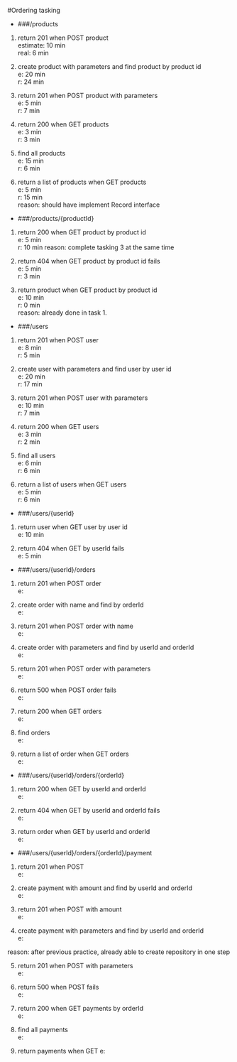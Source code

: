 #Ordering tasking

* ###/products

1. return 201 when POST product  
estimate: 10 min  
real: 6 min

2. create product with parameters and find product by product id  
 e: 20 min  
 r: 24 min

3. return 201 when POST product with parameters  
 e: 5 min  
 r: 7 min

4. return 200 when GET products  
 e: 3 min  
 r: 3 min

5. find all products  
 e: 15 min  
 r: 6 min
 
6. return a list of products when GET products  
 e: 5 min  
 r: 15 min  
 reason: should have implement Record interface
 

* ###/products/{productId}

1. return 200 when GET product by product id  
 e: 5 min  
 r: 10 min 
 reason: complete tasking 3 at the same time
 

2. return 404 when GET product by product id fails  
 e: 5 min   
 r: 3 min
 

3. return product when GET product by product id  
 e: 10 min  
 r: 0 min  
 reason: already done in task 1.
 

* ###/users

1. return 201 when POST user  
 e: 8 min  
 r: 5 min
 
2. create user with parameters and find user by user id  
 e: 20 min  
 r: 17 min

3. return 201 when POST user with parameters  
 e: 10 min  
 r: 7 min
 
4. return 200 when GET users  
 e: 3 min  
 r: 2 min
 
5. find all users  
 e: 6 min  
 r: 6 min
 
6. return a list of users when GET users  
 e: 5 min  
 r: 6 min
 

* ###/users/{userId}

1. return user when GET user by user id  
e: 10 min
 
2. return 404 when GET by userId fails  
 e: 5 min 


* ###/users/{userId}/orders

1. return 201 when POST order  
 e:  
 

2. create order with name and find by orderId  
 e: 

3. return 201 when POST order with name  
 e:  
 

4. create order with parameters and find by userId and orderId  
 e:  

5. return 201 when POST order with parameters  
 e:  
  

6. return 500 when POST order fails  
 e:  
 

7. return 200 when GET orders  
 e:  
 

8. find orders  
 e:  
 

9. return a list of order when GET orders  
 e:  
 

* ###/users/{userId}/orders/{orderId}

1. return 200 when GET by userId and orderId  
 e:  
 

2. return 404 when GET by userId and orderId fails  
 e:  
 

3. return order when GET by userId and orderId  
 e:

* ###/users/{userId}/orders/{orderId}/payment

1. return 201 when POST  
 e:  
 

2. create payment with amount and find by userId and orderId  
 e:  

3. return 201 when POST with amount  
 e:  
 

4. create payment with parameters and find by userId and orderId  
 e:  
   
reason: after previous practice, already able to create repository in one step 


5. return 201 when POST with parameters  
 e:  

6. return 500 when POST fails  
 e:  
 

7. return 200 when GET payments by orderId  
 e:  
 

8. find all payments  
 e:  
 

9. return payments when GET 
 e:  
